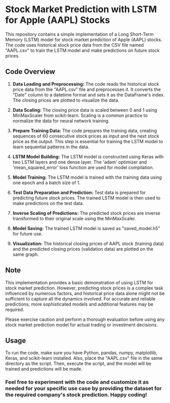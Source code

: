 ﻿# Stock Market Prediction with LSTM for Apple (AAPL) Stocks

This repository contains a simple implementation of a Long Short-Term Memory (LSTM) model for stock market prediction of Apple (AAPL) stocks. The code uses historical stock price data from the CSV file named "AAPL.csv" to train the LSTM model and make predictions on future stock prices.

## Code Overview

1. **Data Loading and Preprocessing:** The code reads the historical stock price data from the "AAPL.csv" file and preprocesses it. It converts the "Date" column to a datetime format and sets it as the DataFrame's index. The closing prices are plotted to visualize the data.

2. **Data Scaling:** The closing price data is scaled between 0 and 1 using MinMaxScaler from scikit-learn. Scaling is a common practice to normalize the data for neural network training.

3. **Prepare Training Data:** The code prepares the training data, creating sequences of 60 consecutive stock prices as input and the next stock price as the output. This step is essential for training the LSTM model to learn sequential patterns in the data.

4. **LSTM Model Building:** The LSTM model is constructed using Keras with two LSTM layers and one dense layer. The 'adam' optimizer and 'mean_squared_error' loss function are used for model compilation.

5. **Model Training:** The LSTM model is trained with the training data using one epoch and a batch size of 1.

6. **Test Data Preparation and Prediction:** Test data is prepared for predicting future stock prices. The trained LSTM model is then used to make predictions on the test data.

7. **Inverse Scaling of Predictions:** The predicted stock prices are inverse transformed to their original scale using the MinMaxScaler.

8. **Model Saving:** The trained LSTM model is saved as "saved_model.h5" for future use.

9. **Visualization:** The historical closing prices of AAPL stock (training data) and the predicted closing prices (validation data) are plotted on the same graph.

## Note

This implementation provides a basic demonstration of using LSTM for stock market prediction. However, predicting stock prices is a complex task influenced by numerous factors, and historical price data alone might not be sufficient to capture all the dynamics involved. For accurate and reliable predictions, more sophisticated models and additional features may be required.

Please exercise caution and perform a thorough evaluation before using any stock market prediction model for actual trading or investment decisions.

## Usage

To run the code, make sure you have Python, pandas, numpy, matplotlib, Keras, and scikit-learn installed. Also, place the "AAPL.csv" file in the same directory as the script. Then, execute the script, and the model will be trained and predictions will be made.

### Feel free to experiment with the code and customize it as needed for your specific use case by providing the dataset for the required company's stock prediction. Happy coding!
